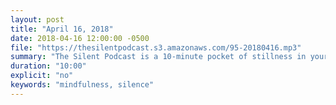```yaml
---
layout: post
title: "April 16, 2018"
date: 2018-04-16 12:00:00 -0500
file: "https://thesilentpodcast.s3.amazonaws.com/95-20180416.mp3"
summary: "The Silent Podcast is a 10-minute pocket of stillness in your day. Listen to it at a set time every day, in the middle of a busy commute, or when you simply need a break from all of the hustle and bustle of distraction around you."
duration: "10:00"
explicit: "no"
keywords: "mindfulness, silence"
---
```

